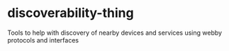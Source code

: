 # discoverability-thing
Tools to help with discovery of nearby devices and services using webby protocols and interfaces
